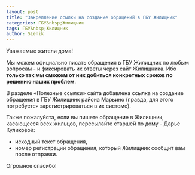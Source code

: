 ```yaml
---
layout: post
title: "Закрепление ссылки на создание обращений в ГБУ Жилищник"
categories: ГБУ&nbsp;Жилищник
tags: ГБУ&nbsp;Жилищник
author: SLenik
---
```


Уважаемые жители дома!

Мы можем официально писать обращения в ГБУ Жилищник по любым вопросам - и фиксировать их ответы через сайт Жилищника. Ибо **только так мы сможем от них добиться конкретных сроков по решению наших проблем**.

В разделе &laquo;Полезные ссылки&raquo; сайта добавлена ссылка на создание обращения в ГБУ Жилищник района Марьино (правда, для этого потребуется зарегистрироваться в их системе).

Также пожалуйста, если вы пишете обращение в Жилищник, касающееся всех жильцов, пересылайте старшей по дому - Дарье Куликовой:
 * исходный текст обращения, 
 * номер регистрации обращения, который Жилищник сообщит вам после отправки.

Огромное спасибо!
